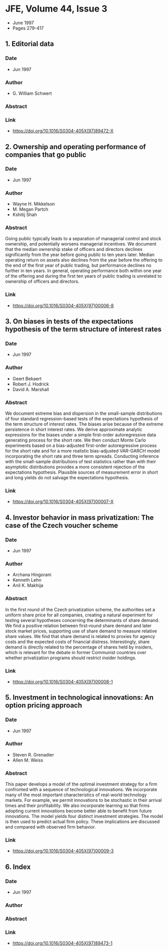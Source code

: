 # JFE, Volume 44, Issue 3
- June 1997
- Pages 279-417

## 1. Editorial data
### Date
- Jun 1997
### Author
- G. William Schwert
### Abstract

### Link
- https://doi.org/10.1016/S0304-405X(97)89472-X

## 2. Ownership and operating performance of companies that go public
### Date
- Jun 1997
### Author
- Wayne H. Mikkelson
- M. Megan Partch
- Kshitij Shah
### Abstract
Going public typically leads to a separation of managerial control and stock ownership, and potentially worsens managerial incentives. We document that the median ownership stake of officers and directors declines significantly from the year before going public to ten years later. Median operating return on assets also declines from the year before the offering to the end of the first year of public trading, but performance declines no further in ten years. In general, operating performance both within one year of the offering and during the first ten years of public trading is unrelated to ownership of officers and directors.
### Link
- https://doi.org/10.1016/S0304-405X(97)00006-8

## 3. On biases in tests of the expectations hypothesis of the term structure of interest rates
### Date
- Jun 1997
### Author
- Geert Bekaert
- Robert J. Hodrick
- David A. Marshall
### Abstract
We document extreme bias and dispersion in the small-sample distributions of four standard regression-based tests of the expectations hypothesis of the term structure of interest rates. The biases arise because of the extreme persistence in short interest rates. We derive approximate analytic expressions for the biases under a simple first-order autoregressive data generating process for the short rate. We then conduct Monte Carlo experiments based on a bias-adjusted first-order autoregressive process for the short rate and for a more realistic bias-adjusted VAR-GARCH model incorporating the short rate and three term spreads. Conducting inference with the small-sample distributions of test statistics rather than with their asymptotic distributions provides a more consistent rejection of the expectations hypothesis. Plausible sources of measurement error in short and long yields do not salvage the expectations hypothesis.
### Link
- https://doi.org/10.1016/S0304-405X(97)00007-X

## 4. Investor behavior in mass privatization: The case of the Czech voucher scheme
### Date
- Jun 1997
### Author
- Archana Hingorani
- Kenneth Lehn
- Anil K. Makhija
### Abstract
In the first round of the Czech privatization scheme, the authorities set a uniform share price for all companies, creating a natural experiment for testing several hypotheses concerning the determinants of share demand. We find a positive relation between first-round share demand and later stock market prices, supporting use of share demand to measure relative share values. We find that share demand is related to proxies for agency costs and the expected costs of financial distress. Interestingly, share demand is directly related to the percentage of shares held by insiders, which is relevant for the debate in former Communist countries over whether privatization programs should restrict insider holdings.
### Link
- https://doi.org/10.1016/S0304-405X(97)00008-1

## 5. Investment in technological innovations: An option pricing approach
### Date
- Jun 1997
### Author
- Steven R. Grenadier
- Allen M. Weiss
### Abstract
This paper develops a model of the optimal investment strategy for a firm confronted with a sequence of technological innovations. We incorporate many of the most important characteristics of real-world technology markets. For example, we permit innovations to be stochastic in their arrival times and their profitability. We also incorporate learning so that firms adopting current innovations become better able to benefit from future innovations. The model yields four distinct investment strategies. The model is then used to predict actual firm policy. These implications are discussed and compared with observed firm behavior.
### Link
- https://doi.org/10.1016/S0304-405X(97)00009-3

## 6. Index
### Date
- Jun 1997
### Author
### Abstract

### Link
- https://doi.org/10.1016/S0304-405X(97)89473-1

